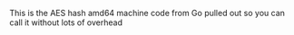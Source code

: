 This is the AES hash amd64 machine code from Go pulled out so you can call it without lots of overhead